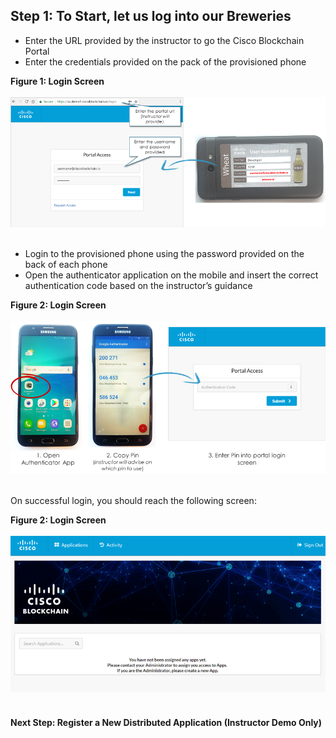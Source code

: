 ## Step 1: To Start, let us log into our Breweries

* Enter the URL provided by the instructor to go the Cisco Blockchain Portal
* Enter the credentials provided on the pack of the provisioned phone

<b>Figure 1: Login Screen</b>
<br/><br/>
![](assets/images/step1_login.png)
<br/><br/>

* Login to the provisioned phone using the password provided on the back of each phone
* Open the authenticator application on the mobile and insert the correct authentication code based on the instructor’s guidance


<b>Figure 2: Login Screen</b>
<br/><br/>
![](assets/images/step1_authentication.png)
<br/><br/>

On successful login, you should reach the following screen:

<b>Figure 2: Login Screen</b>
<br/><br/>
![](assets/images/step1_home.png)
<br/><br/>

#### Next Step: Register a New Distributed Application (Instructor Demo Only)
